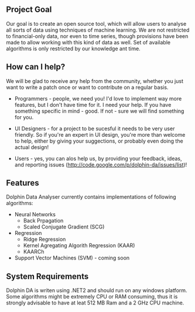 ## Project Goal ##
Our goal is to create an open source tool, which will allow users to analyse all sorts of data using techniques of machine learning. We are not restricted to financial-only data, nor even to time series, though provisions have been made to allow working with this kind of data as well. Set of available algorithms is only restricted by our knowledge ant time.

## How can I help? ##
We will be glad to receive any help from the community, whether you just want to write a patch once or want to contribute on a regular basis.

  * Programmers - people, we need you! I'd love to implement way more features, but I don't have time for it. I need your help. If you have something specific in mind - good. If not - sure we will find something for you.

  * UI Designers - for a project to be sucesful it needs to be very user friendly. So if you're an expert in UI design, you're more than welcome to help, either by giving your suggections, or probably even doing the actual design!

  * Users - yes, you can alos help us, by providing your feedback, ideas, and reporting issues (http://code.google.com/p/dolphin-da/issues/list)!

## Features ##
Dolphin Data Analyser currently contains implementations of following algorithms:

  * Neural Networks
    * Back Prpagation
    * Scaled Conjugate Gradient (SCG)
  * Regression
    * Ridge Regression
    * Kernel Agregating Algorith Regression (KAAR)
    * KAARCh
  * Support Vector Machines (SVM) - coming soon

## System Requirements ##
Dolphin DA is writen using .NET2 and should run on any windows platform. Some algorithms might be extremely CPU or RAM consuming, thus it is strongly advisable to have at leat 512 MB Ram and a 2 GHz CPU machine.